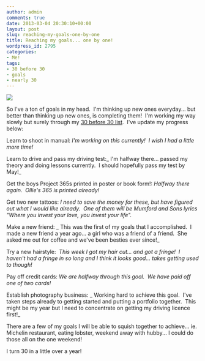 ```yaml
---
author: admin
comments: true
date: 2013-03-04 20:30:10+00:00
layout: post
slug: reaching-my-goals-one-by-one
title: Reaching my goals... one by one!
wordpress_id: 2795
categories:
- Me!
tags:
- 30 before 30
- goals
- nearly 30
---
```


![](http://lipmag.com/wp-content/uploads/2012/07/30th-birthday-with-Nightcruiser.jpg)

So I've a ton of goals in my head.  I'm thinking up new ones everyday... but better than thinking up new ones, is completing them!  I'm working my way slowly but surely through my [30 before 30 list](http://www.outmumbered.com/30-before-30/).  I've update my progress below:

Learn to shoot in manual: _I'm working on this currently!  I wish I had a little more time!_

Learn to drive and pass my driving test:_ I'm halfway there... passed my theory and doing lessons currently.  I should hopefully pass my test by May!_

Get the boys Project 365s printed in poster or book form!: _Halfway there again.  Ollie's 365 is printed already!_

Get two new tattoos: _I need to save the money for these, but have figured out what I would like already.  One of them will be Mumford and Sons lyrics "Where you invest your love, you invest your life"._

Make a new friend: _ This was the first of my goals that I accomplished.  I made a new friend a year ago... a girl who was a friend of a friend.  She asked me out for coffee and we've been besties ever since!_

Try a new hairstyle:  _This week I got my hair cut... and got a fringe!  I haven't had a fringe in so long and I think it looks good... takes getting used to though!_

Pay off credit cards: _We are halfway through this goal.  We have paid off one of two cards!_

Establish photography business: _ Working hard to achieve this goal.  I've taken steps already to getting started and putting a portfolio together.  This might be my year but I need to concentrate on getting my driving licence first!_

There are a few of my goals I will be able to squish together to achieve... ie. Michelin restaurant, eating lobster, weekend away with hubby... I could do those all on the one weekend!

I turn 30 in a little over a year!

